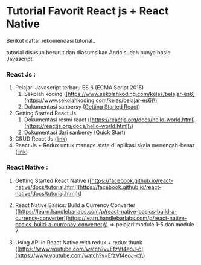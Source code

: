 # Tutorial Favorit React js + React Native

Berikut daftar rekomendasi tutorial..

tutorial disusun berurut dan diasumsikan Anda sudah punya basic Javascript

### React Js :

1. Pelajari Javascript terbaru ES 6 \(ECMA Script 2015\)
   1. Sekolah koding \([https://www.sekolahkoding.com/kelas/belajar-es6](https://www.sekolahkoding.com/kelas/belajar-es6)\)
   2. Dokumentasi sanbersy \([Getting Started React](/getting-started.md)\)
2. Getting Started React Js
   1. Dokumentasi resmi react \([https://reactjs.org/docs/hello-world.html](https://reactjs.org/docs/hello-world.html)\)
   2. Dokumentasi dari sanbersy \([Quick Start](/getting-started/installation-react-js.md)\)
3. CRUD React Js \([link](https://www.youtube.com/watch?v=S66rHpyU-Eg&list=PLqzyoPcm_VGhKC6hPpSA8Q1gcXxYhAKMO&index=3)\)
4. React Js + Redux untuk manage state di aplikasi skala menengah-besar \([link](https://www.youtube.com/watch?v=93p3LxR9xfM&index=4&list=PLqzyoPcm_VGhKC6hPpSA8Q1gcXxYhAKMO)\)

### React Native :

1. Getting Started React Native \([https://facebook.github.io/react-native/docs/tutorial.html](https://facebook.github.io/react-native/docs/tutorial.html)\)
2. React Native Basics: Build a Currency Converter \([https://learn.handlebarlabs.com/p/react-native-basics-build-a-currency-converter](https://learn.handlebarlabs.com/p/react-native-basics-build-a-currency-converter)\) =&gt; pelajari module 1-5 dan module 7

3. Using API in React Native with redux + redux thunk \([https://www.youtube.com/watch?v=EfzVf4eoJ-c](https://www.youtube.com/watch?v=EfzVf4eoJ-c)\)




